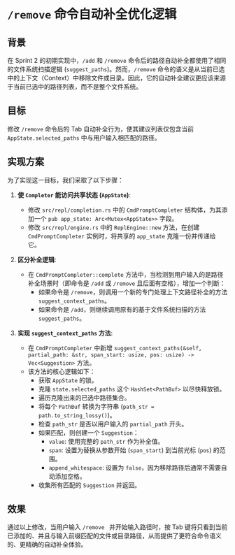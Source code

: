 # `/remove` 命令自动补全优化逻辑

## 背景

在 Sprint 2 的初期实现中，`/add` 和 `/remove` 命令后的路径自动补全都使用了相同的文件系统扫描逻辑 (`suggest_paths`)。然而，`/remove` 命令的语义是从当前已选中的上下文（Context）中移除文件或目录。因此，它的自动补全建议更应该来源于当前已选中的路径列表，而不是整个文件系统。

## 目标

修改 `/remove` 命令后的 Tab 自动补全行为，使其建议列表仅包含当前 `AppState.selected_paths` 中与用户输入相匹配的路径。

## 实现方案

为了实现这一目标，我们采取了以下步骤：

1.  **使 `Completer` 能访问共享状态 (`AppState`)**:
    *   修改 `src/repl/completion.rs` 中的 `CmdPromptCompleter` 结构体，为其添加一个 `pub app_state: Arc<Mutex<AppState>>` 字段。
    *   修改 `src/repl/engine.rs` 中的 `ReplEngine::new` 方法，在创建 `CmdPromptCompleter` 实例时，将共享的 `app_state` 克隆一份并传递给它。

2.  **区分补全逻辑**:
    *   在 `CmdPromptCompleter::complete` 方法中，当检测到用户输入的是路径补全场景时（即命令是 `/add` 或 `/remove` 且后面有空格），增加一个判断：
        *   如果命令是 `/remove`，则调用一个新的专门处理上下文路径补全的方法 `suggest_context_paths`。
        *   如果命令是 `/add`，则继续调用原有的基于文件系统扫描的方法 `suggest_paths`。

3.  **实现 `suggest_context_paths` 方法**:
    *   在 `CmdPromptCompleter` 中新增 `suggest_context_paths(&self, partial_path: &str, span_start: usize, pos: usize) -> Vec<Suggestion>` 方法。
    *   该方法的核心逻辑如下：
        *   获取 `AppState` 的锁。
        *   克隆 `state.selected_paths` 这个 `HashSet<PathBuf>` 以尽快释放锁。
        *   遍历克隆出来的已选中路径集合。
        *   将每个 `PathBuf` 转换为字符串 (`path_str = path.to_string_lossy()`)。
        *   检查 `path_str` 是否以用户输入的 `partial_path` 开头。
        *   如果匹配，则创建一个 `Suggestion`：
            *   `value`: 使用完整的 `path_str` 作为补全值。
            *   `span`: 设置为替换从参数开始 (`span_start`) 到当前光标 (`pos`) 的范围。
            *   `append_whitespace`: 设置为 `false`，因为移除路径后通常不需要自动添加空格。
        *   收集所有匹配的 `Suggestion` 并返回。

## 效果

通过以上修改，当用户输入 `/remove ` 并开始输入路径时，按 Tab 键将只看到当前已添加的、并且与输入前缀匹配的文件或目录路径，从而提供了更符合命令语义的、更精确的自动补全体验。 